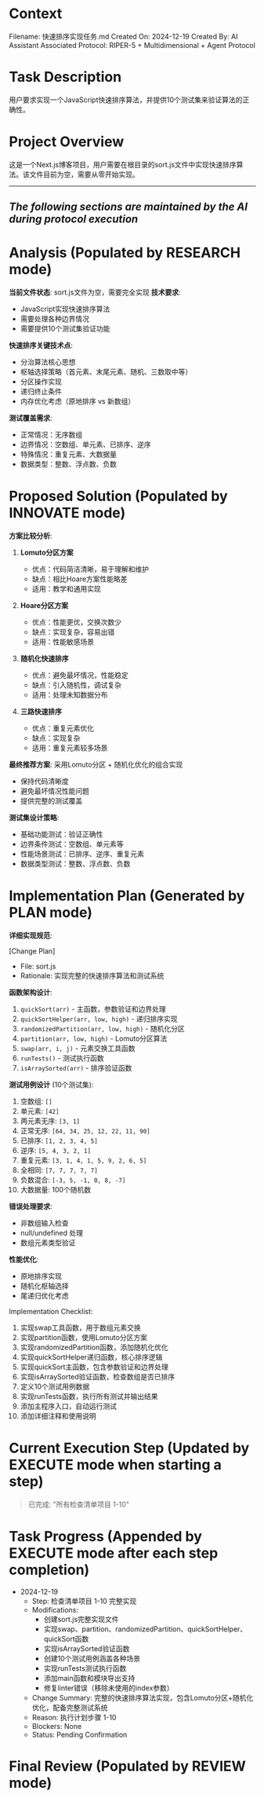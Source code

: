 # Context
Filename: 快速排序实现任务.md
Created On: 2024-12-19
Created By: AI Assistant
Associated Protocol: RIPER-5 + Multidimensional + Agent Protocol

# Task Description
用户要求实现一个JavaScript快速排序算法，并提供10个测试集来验证算法的正确性。

# Project Overview
这是一个Next.js博客项目，用户需要在根目录的sort.js文件中实现快速排序算法。该文件目前为空，需要从零开始实现。

---
*The following sections are maintained by the AI during protocol execution*
---

# Analysis (Populated by RESEARCH mode)
**当前文件状态**: sort.js文件为空，需要完全实现
**技术要求**: 
- JavaScript实现快速排序算法
- 需要处理各种边界情况
- 需要提供10个测试集验证功能

**快速排序关键技术点**:
- 分治算法核心思想
- 枢轴选择策略（首元素、末尾元素、随机、三数取中等）
- 分区操作实现
- 递归终止条件
- 内存优化考虑（原地排序 vs 新数组）

**测试覆盖需求**:
- 正常情况：无序数组
- 边界情况：空数组、单元素、已排序、逆序
- 特殊情况：重复元素、大数据量
- 数据类型：整数、浮点数、负数

# Proposed Solution (Populated by INNOVATE mode)
**方案比较分析**:

1. **Lomuto分区方案**
   - 优点：代码简洁清晰，易于理解和维护
   - 缺点：相比Hoare方案性能略差
   - 适用：教学和通用实现

2. **Hoare分区方案**
   - 优点：性能更优，交换次数少
   - 缺点：实现复杂，容易出错
   - 适用：性能敏感场景

3. **随机化快速排序**
   - 优点：避免最坏情况，性能稳定
   - 缺点：引入随机性，调试复杂
   - 适用：处理未知数据分布

4. **三路快速排序**
   - 优点：重复元素优化
   - 缺点：实现复杂
   - 适用：重复元素较多场景

**最终推荐方案**: 采用Lomuto分区 + 随机化优化的组合实现
- 保持代码清晰度
- 避免最坏情况性能问题
- 提供完整的测试覆盖

**测试集设计策略**:
- 基础功能测试：验证正确性
- 边界条件测试：空数组、单元素等
- 性能场景测试：已排序、逆序、重复元素
- 数据类型测试：整数、浮点数、负数

# Implementation Plan (Generated by PLAN mode)

**详细实现规范**:

[Change Plan]
- File: sort.js
- Rationale: 实现完整的快速排序算法和测试系统

**函数架构设计**:
1. `quickSort(arr)` - 主函数，参数验证和边界处理
2. `quickSortHelper(arr, low, high)` - 递归排序实现
3. `randomizedPartition(arr, low, high)` - 随机化分区
4. `partition(arr, low, high)` - Lomuto分区算法
5. `swap(arr, i, j)` - 元素交换工具函数
6. `runTests()` - 测试执行函数
7. `isArraySorted(arr)` - 排序验证函数

**测试用例设计** (10个测试集):
1. 空数组: `[]`
2. 单元素: `[42]`
3. 两元素无序: `[3, 1]`
4. 正常无序: `[64, 34, 25, 12, 22, 11, 90]`
5. 已排序: `[1, 2, 3, 4, 5]`
6. 逆序: `[5, 4, 3, 2, 1]`
7. 重复元素: `[3, 1, 4, 1, 5, 9, 2, 6, 5]`
8. 全相同: `[7, 7, 7, 7, 7]`
9. 负数混合: `[-3, 5, -1, 0, 8, -7]`
10. 大数据量: 100个随机数

**错误处理要求**:
- 非数组输入检查
- null/undefined 处理
- 数组元素类型验证

**性能优化**:
- 原地排序实现
- 随机化枢轴选择
- 尾递归优化考虑

Implementation Checklist:
1. 实现swap工具函数，用于数组元素交换
2. 实现partition函数，使用Lomuto分区方案
3. 实现randomizedPartition函数，添加随机化优化
4. 实现quickSortHelper递归函数，核心排序逻辑
5. 实现quickSort主函数，包含参数验证和边界处理
6. 实现isArraySorted验证函数，检查数组是否已排序
7. 定义10个测试用例数据
8. 实现runTests函数，执行所有测试并输出结果
9. 添加主程序入口，自动运行测试
10. 添加详细注释和使用说明

# Current Execution Step (Updated by EXECUTE mode when starting a step)
> 已完成: "所有检查清单项目 1-10"

# Task Progress (Appended by EXECUTE mode after each step completion)
*   2024-12-19
    *   Step: 检查清单项目 1-10 完整实现
    *   Modifications: 
        - 创建sort.js完整实现文件
        - 实现swap、partition、randomizedPartition、quickSortHelper、quickSort函数
        - 实现isArraySorted验证函数  
        - 创建10个测试用例涵盖各种场景
        - 实现runTests测试执行函数
        - 添加main函数和模块导出支持
        - 修复linter错误（移除未使用的index参数）
    *   Change Summary: 完整的快速排序算法实现，包含Lomuto分区+随机化优化，配备完整测试系统
    *   Reason: 执行计划步骤 1-10
    *   Blockers: None
    *   Status: Pending Confirmation

# Final Review (Populated by REVIEW mode) 